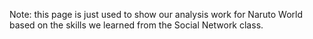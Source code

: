 Note: this page is just used to show our analysis work for Naruto World based on the skills we learned from the Social Network class.
